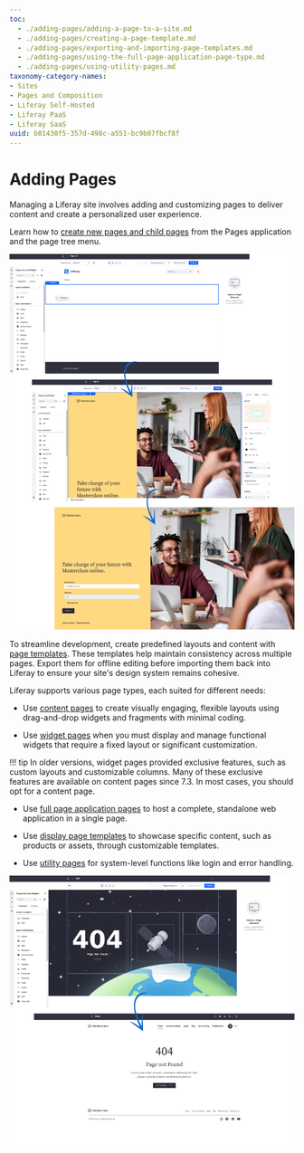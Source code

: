 ```yaml
---
toc:
  - ./adding-pages/adding-a-page-to-a-site.md
  - ./adding-pages/creating-a-page-template.md
  - ./adding-pages/exporting-and-importing-page-templates.md
  - ./adding-pages/using-the-full-page-application-page-type.md
  - ./adding-pages/using-utility-pages.md
taxonomy-category-names:
- Sites
- Pages and Composition
- Liferay Self-Hosted
- Liferay PaaS
- Liferay SaaS
uuid: b01430f5-357d-498c-a551-bc9b07fbcf8f
---
```


# Adding Pages

Managing a Liferay site involves adding and customizing pages to deliver content and create a personalized user experience.

Learn how to [create new pages and child pages](./adding-pages/adding-a-page-to-a-site.md) from the Pages application and the page tree menu.

![Create visually engaging, flexible layouts with minimal coding with Pages.](./adding-pages/images/01.png)

To streamline development, create predefined layouts and content with [page templates](./adding-pages/creating-a-page-template.md). These templates help maintain consistency across multiple pages. Export them for offline editing before importing them back into Liferay to ensure your site's design system remains cohesive.

Liferay supports various page types, each suited for different needs:

- Use [content pages](./using-content-pages.md) to create visually engaging, flexible layouts using drag-and-drop widgets and fragments with minimal coding.

- Use [widget pages](./using-widget-pages.md) when you must display and manage functional widgets that require a fixed layout or significant customization.

!!! tip
    In older versions, widget pages provided exclusive features, such as custom layouts and customizable columns. Many of these exclusive features are available on content pages since 7.3. In most cases, you should opt for a content page.

- Use [full page application pages](./adding-pages/using-the-full-page-application-page-type.md) to host a complete, standalone web application in a single page.

- Use [display page templates](../displaying-content/using-display-page-templates.md) to showcase specific content, such as products or assets, through customizable templates.

- Use [utility pages](./adding-pages/using-utility-pages.md) for system-level functions like login and error handling.

![Customize out-of-the-box utility pages, like a 404 page, to match your site's standards and style.](./adding-pages/images/02.png)
